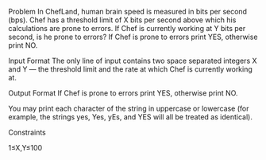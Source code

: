 Problem
In ChefLand, human brain speed is measured in bits per second (bps). Chef has a threshold limit of X bits per second above which his calculations are prone to errors. If Chef is currently working at Y bits per second, is he prone to errors?
If Chef is prone to errors print YES, otherwise print NO.

Input Format
The only line of input contains two space separated integers X and Y — the threshold limit and the rate at which Chef is currently working at.

Output Format
If Chef is prone to errors print YES, otherwise print NO.

You may print each character of the string in uppercase or lowercase (for example, the strings yes, Yes, yEs, and YES will all be treated as identical).

Constraints

1≤X,Y≤100